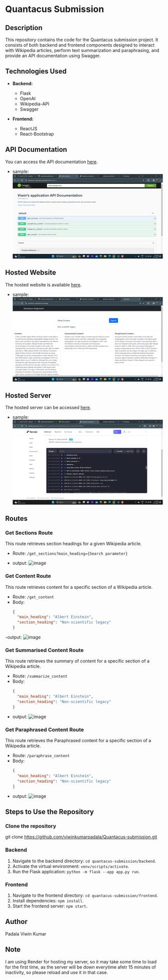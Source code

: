 # Quantacus Submission

## Description

This repository contains the code for the Quantacus submission project. It consists of both backend and frontend components designed to interact with Wikipedia articles, perform text summarization and paraphrasing, and provide an API documentation using Swagger.

## Technologies Used

- **Backend:**
  - Flask
  - OpenAI
  - Wikipedia-API
  - Swagger

- **Frontend:**
  - ReactJS
  - React-Bootstrap

## API Documentation

You can access the API documentation [here](https://quantacus-submission.onrender.com/api/docs/).

- sample:
![alt text](image-5.png)

## Hosted Website

The hosted website is available [here](https://quantacus-submission.vercel.app/).

- sample:
![alt text](image-4.png)

## Hosted Server

The hosted server can be accessed [here](https://quantacus-submission.onrender.com).

- sample:
![alt text](image-6.png)

## Routes

### Get Sections Route

This route retrieves section headings for a given Wikipedia article.

- Route: `/get_sections?main_heading={Search parameter}`

- output:
![image](https://github.com/viwinkumarpadala/Quantacus-submission/assets/89856949/99ae07cd-7da9-4882-bb2d-e1b54115b0c8)

### Get Content Route

This route retrieves content for a specific section of a Wikipedia article.

- Route: `/get_content`
- Body:
  ```json
  {
    "main_heading": "Albert Einstein",
    "section_heading": "Non-scientific legacy"
  }

-output:
![image](https://github.com/viwinkumarpadala/Quantacus-submission/assets/89856949/eddfef3e-363e-4b71-bf51-22193f495dec)

### Get Summarised Content Route

This route retrieves the summary of content for a specific section of a Wikipedia article.

- Route: `/summarize_content`
- Body:
  ```json
  {
    "main_heading": "Albert Einstein",
    "section_heading": "Non-scientific legacy"
  }

- output:
![image](https://github.com/viwinkumarpadala/Quantacus-submission/assets/89856949/274725a7-d7b7-4baa-87ae-96aae2e6967a)


### Get Paraphrased Content Route

This route retrieves the Paraphrased content for a specific section of a Wikipedia article.

- Route: `/paraphrase_content`
- Body:
  ```json
  {
    "main_heading": "Albert Einstein",
    "section_heading": "Non-scientific legacy"
  }

- output:
![image](https://github.com/viwinkumarpadala/Quantacus-submission/assets/89856949/f4228aea-4815-48a2-ae10-b15083f29707)


## Steps to Use the Repository

### Clone the repository
git clone https://github.com/viwinkumarpadala/Quantacus-submission.git

### Backend

1. Navigate to the backend directory: `cd quantacus-submission/backend`.
2. Activate the virtual environment: `venv/scripts/activate`.
3. Run the Flask application: `python -m flask --app app.py run`.

### Frontend

1. Navigate to the frontend directory: `cd quantacus-submission/frontend`.
2. Install dependencies: `npm install`.
3. Start the frontend server: `npm start`.


## Author
Padala Viwin Kumar

## Note
I am using Render for hosting my server, so it may take some time to load for the first time, as the server will be down everytime afetr 15 minutes of inactivity, so please reload and use it in that case.
